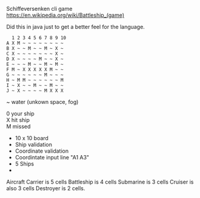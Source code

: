 Schiffeversenken cli game  
https://en.wikipedia.org/wiki/Battleship_(game)

Did this in java just to get a better feel for the language.

```
  1 2 3 4 5 6 7 8 9 10
A X M ~ ~ ~ ~ ~ ~ ~ ~
B X ~ ~ M ~ ~ M ~ X ~
C X ~ ~ ~ ~ ~ ~ ~ X ~
D X ~ ~ ~ ~ M ~ ~ X ~
E ~ ~ ~ M ~ ~ M ~ M ~
F M ~ X X X X X M ~ ~
G ~ ~ ~ ~ ~ ~ M ~ ~ ~
H ~ M M ~ ~ ~ ~ ~ ~ M
I ~ X ~ ~ M ~ ~ M ~ ~
J ~ X ~ ~ ~ ~ M X X X
```

~ water (unkown space, fog)

0 your ship  
X hit ship  
M missed

- 10 x 10 board
- Ship validation
- Coordinate validation
- Coordintate input line "A1 A3"
- 5 Ships
-

Aircraft Carrier is 5 cells
Battleship is 4 cells
Submarine is 3 cells
Cruiser is also 3 cells
Destroyer is 2 cells.
